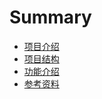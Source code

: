 # Summary

* [项目介绍](README.md)
* [项目结构](introduce/content/README.md)
* [功能介绍](introduce/function/README.md)
* [参考资料](introduce/references/README.md)

